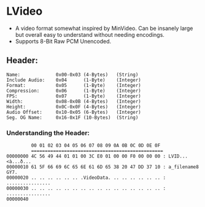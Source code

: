 # LVideo
- A video format somewhat inspired by MinVideo. Can be insanely large but overall easy to understand without needing encodings.
- Supports 8-Bit Raw PCM Unencoded.
## Header:
```
Name:             0x00-0x03 (4-Bytes)   (String)
Include Audio:    0x04      (1-Byte)    (Integer)
Format:           0x05      (1-Byte)    (Integer)
Compression:      0x06      (1-Byte)    (Integer)
FPS:              0x07      (1-Byte)    (Integer)
Width:            0x08-0x0B (4-Bytes)   (Integer)
Height:           0x0C-0x0F (4-Bytes)   (Integer)
Audio Offset:     0x10-0x05 (6-Bytes)   (Integer)
Seg. OG Name:     0x16-0x1F (10-Bytes)  (String)
```
### Understanding the Header:
```
         00 01 02 03 04 05 06 07 08 09 0A 0B 0C 0D 0E 0F
         ================================================
00000000 4C 56 49 44 01 01 00 3C E0 01 00 00 F0 00 00 00 : LVID...<à...ð...
00000010 61 5F 66 69 6C 65 6E 61 6D 65 38 20 47 DD 37 10 : a_filename8 GÝ7.
00000020 .. .. .. .. .. .. .VideoData. .. .. .. .. .. .. : ................
00000030 .. .. .. .. .. .. .. .. .. .. .. .. .. .. .. .. : ................
00000040 
```
